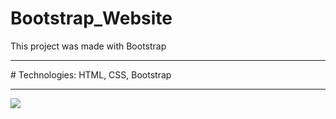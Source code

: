 # Bootstrap_Website

This project was made with Bootstrap
<hr>
# Technologies: HTML, CSS, Bootstrap
<hr>

![](readme.gif)
